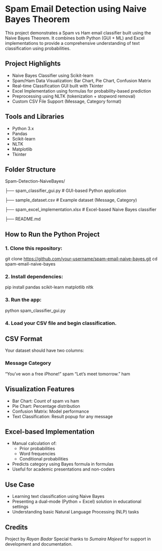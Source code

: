 # Spam Email Detection using Naive Bayes Theorem
This project demonstrates a Spam vs Ham email classifier built using the Naive Bayes Theorem. It combines both Python (GUI + ML) and Excel implementations to provide a comprehensive understanding of text classification using probabilities.
## Project Highlights
- Naive Bayes Classifier using Scikit-learn
- Spam/Ham Data Visualization: Bar Chart, Pie Chart, Confusion Matrix
- Real-time Classification GUI built with Tkinter
- Excel Implementation using formulas for probability-based prediction
- Preprocessing using NLTK (tokenization + stopword removal)
- Custom CSV File Support (Message, Category format)
## Tools and Libraries
- Python 3.x
- Pandas
- Scikit-learn
- NLTK
- Matplotlib
- Tkinter
## Folder Structure
Spam-Detection-NaiveBayes/

├── spam_classifier_gui.py      # GUI-based Python application

├── sample_dataset.csv          # Example dataset (Message, Category)

├── spam_excel_implementation.xlsx   # Excel-based Naive Bayes classifier

├── README.md

## How to Run the Python Project
### 1. Clone this repository:
git clone https://github.com/your-username/spam-email-naive-bayes.git
cd spam-email-naive-bayes
### 2. Install dependencies:
pip install pandas scikit-learn matplotlib nltk
### 3. Run the app:
python spam_classifier_gui.py
### 4. Load your CSV file and begin classification.

## CSV Format
Your dataset should have two columns:
### Message	Category
“You’ve won a free iPhone!”	spam
“Let’s meet tomorrow.”	ham
## Visualization Features
* Bar Chart: Count of spam vs ham
* Pie Chart: Percentage distribution
* Confusion Matrix: Model performance
* Text Classification: Result popup for any message
## Excel-based Implementation
* Manual calculation of:
  * Prior probabilities
  * Word frequencies
  * Conditional probabilities
* Predicts category using Bayes formula in formulas
* Useful for academic presentations and non-coders
## Use Case
* Learning text classification using Naive Bayes
* Presenting a dual-mode (Python + Excel) solution in educational settings
* Understanding basic Natural Language Processing (NLP) tasks
## Credits
Project by *Rayan Badar*
Special thanks to *Sumaira Majeed* for support in development and documentation.

